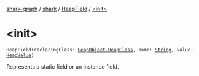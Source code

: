 [shark-graph](../../index.md) / [shark](../index.md) / [HeapField](index.md) / [&lt;init&gt;](./-init-.md)

# &lt;init&gt;

`HeapField(declaringClass: `[`HeapObject.HeapClass`](../-heap-object/-heap-class/index.md)`, name: `[`String`](https://kotlinlang.org/api/latest/jvm/stdlib/kotlin/-string/index.html)`, value: `[`HeapValue`](../-heap-value/index.md)`)`

Represents a static field or an instance field.

